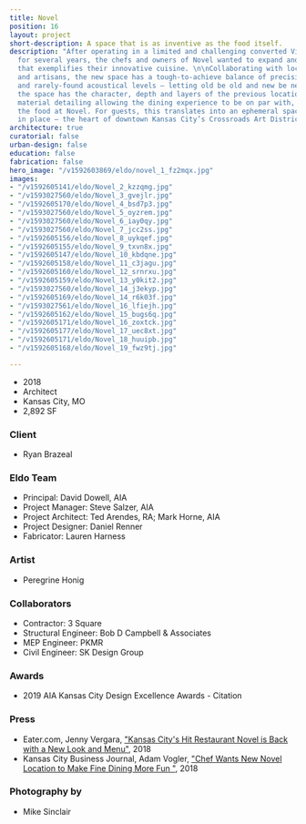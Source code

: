 ```yaml
---
title: Novel
position: 16
layout: project
short-description: A space that is as inventive as the food itself.
description: "After operating in a limited and challenging converted Victorian house
  for several years, the chefs and owners of Novel wanted to expand and create a space
  that exemplifies their innovative cuisine. \n\nCollaborating with local artists
  and artisans, the new space has a tough-to-achieve balance of precision, looseness,
  and rarely-found acoustical levels — letting old be old and new be new. Architecturally,
  the space has the character, depth and layers of the previous location with classic
  material detailing allowing the dining experience to be on par with, but not overwhelming
  the food at Novel. For guests, this translates into an ephemeral space grounded
  in place — the heart of downtown Kansas City’s Crossroads Art District."
architecture: true
curatorial: false
urban-design: false
education: false
fabrication: false
hero_image: "/v1592603869/eldo/novel_1_fz2mqx.jpg"
images:
- "/v1592605141/eldo/Novel_2_kzzqmg.jpg"
- "/v1593027560/eldo/Novel_3_gvejlr.jpg"
- "/v1592605170/eldo/Novel_4_bsd7p3.jpg"
- "/v1593027560/eldo/Novel_5_oyzrem.jpg"
- "/v1593027560/eldo/Novel_6_iay0qy.jpg"
- "/v1593027560/eldo/Novel_7_jcc2ss.jpg"
- "/v1592605156/eldo/Novel_8_uykqef.jpg"
- "/v1592605155/eldo/Novel_9_txvn8x.jpg"
- "/v1592605147/eldo/Novel_10_kbdqne.jpg"
- "/v1592605158/eldo/Novel_11_c3jagu.jpg"
- "/v1592605160/eldo/Novel_12_srnrxu.jpg"
- "/v1592605159/eldo/Novel_13_y0kit2.jpg"
- "/v1593027560/eldo/Novel_14_j3ekyp.jpg"
- "/v1592605169/eldo/Novel_14_r6k03f.jpg"
- "/v1593027561/eldo/Novel_16_lfiejh.jpg"
- "/v1592605162/eldo/Novel_15_bugs6q.jpg"
- "/v1592605171/eldo/Novel_16_zoxtck.jpg"
- "/v1592605177/eldo/Novel_17_uec8xt.jpg"
- "/v1592605171/eldo/Novel_18_huuipb.jpg"
- "/v1592605168/eldo/Novel_19_fwz9tj.jpg"

---
```

- 2018
- Architect
- Kansas City, MO
- 2,892 SF

### Client
- Ryan Brazeal

### Eldo Team
- Principal: David Dowell, AIA
- Project Manager: Steve Salzer, AIA
- Project Architect: Ted Arendes, RA; Mark Horne, AIA
- Project Designer: Daniel Renner
- Fabricator: Lauren Harness

### Artist
- Peregrine Honig

### Collaborators
- Contractor: 3 Square
- Structural Engineer: Bob D Campbell & Associates
- MEP Engineer: PKMR
- Civil Engineer: SK Design Group

### Awards
- 2019 AIA Kansas City Design Excellence Awards -  Citation

### Press
- Eater.com, Jenny Vergara, ["Kansas City's Hit Restaurant Novel is Back with a New Look and Menu"](https://www.eater.com/2018/4/27/17290716/novel-restaurant-kansas-city-ryan-brazeal-jessica-armstrong-opening-photos "Kansas City's Hit Restaurant Novel is Back with a New Look and Menu"), 2018
- Kansas City Business Journal, Adam Vogler, ["Chef Wants New Novel Location to Make Fine Dining More Fun "](https://www.bizjournals.com/kansascity/news/2018/05/17/novel-crossroads-restaurant-photo-tour.html?ana=e_ae_set1&s=article_du&ed=2018-05-17&u=K3wntxBPBCRSVp6ZHeNTTA02ed89d8&t=1526589671&j=81651381 "Chef Wants New Novel Location to Make Fine Dining More Fun "), 2018

### Photography by
- Mike Sinclair